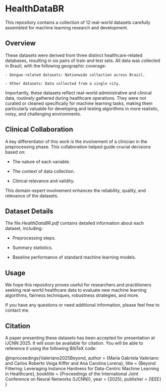 # HealthDataBR

This repository contains a collection of 12 real-world datasets carefully assembled for machine learning research and development.

## Overview

These datasets were derived from three distinct healthcare-related databases, resulting in six pairs of train and test sets. All data was collected in Brazil, with the following geographic coverage:

    - Dengue-related datasets: Nationwide collection across Brazil.

    - Other datasets: Data collected from a single city.

Importantly, these datasets reflect real-world administrative and clinical data, routinely gathered during healthcare operations. They were not curated or cleaned specifically for machine learning tasks, making them particularly valuable for developing and testing algorithms in more realistic, noisy, and challenging environments.

## Clinical Collaboration

A key differentiator of this work is the involvement of a clinician in the preprocessing phase. This collaboration helped guide crucial decisions based on:

   - The nature of each variable.

   - The context of data collection.

   - Clinical relevance and validity.

This domain-expert involvement enhances the reliability, quality, and relevance of the datasets.

## Dataset Details

The file _HealthDataBR.pdf_ contains detailed information about each dataset, including:

   - Preprocessing steps.

   - Summary statistics.

   - Baseline performance of standard machine learning models.

## Usage

We hope this repository proves useful for researchers and practitioners seeking real-world healthcare data to evaluate new machine learning algorithms, fairness techniques, robustness strategies, and more.

If you have any questions or need additional information, please feel free to contact me.

## Citation

A paper presenting these datasets has been accepted for presentation at IJCNN 2025. It will soon be available for citation. You will be able to reference it using the following BibTeX code:

@inproceedings{Valeriano2025Beyond,
  author    = {Maria Gabriela Valeriano and Carlos Roberto Veiga Kiffer and Ana Carolina Lorena},
  title     = {Beyond Filtering: Leveraging Instance Hardness for Data-Centric Machine Learning in Healthcare},
  booktitle = {Proceedings of the International Joint Conference on Neural Networks (IJCNN)},
  year      = {2025},
  publisher = {IEEE}
}


